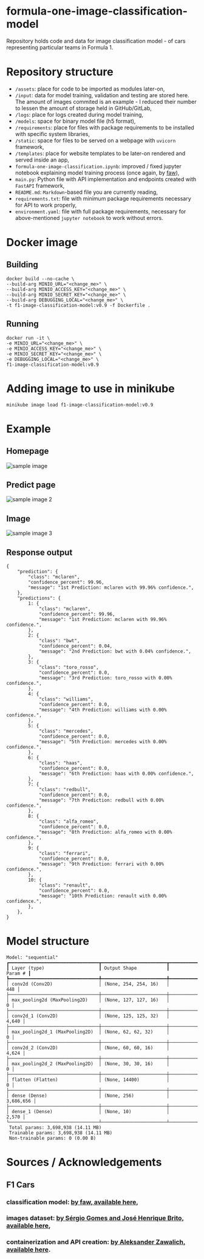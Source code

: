 # formula-one-image-classification-model
Repository holds code and data for image classification model - of cars representing particular teams in Formula 1.

# Repository structure
- `/assets`: place for code to be imported as modules later-on,
- `/input`: data for model training, validation and testing are stored here. The amount of images commited is an example - I reduced their number to lessen the amount of storage held in GitHub/GitLab,
- `/logs`: place for logs created during model training,
- `/models`: space for binary model file (h5 format),
- `/requirements`: place for files with package requirements to be installed with specific system libraries,
- `/static`: space for files to be served on a webpage with `uvicorn` framework,
- `/templates`: place for website templates to be later-on rendered and served inside an app,
- `formula-one-image-classification.ipynb`: improved / fixed jupyter notebook explaining model training process (once again, by [faw](https://github.com/faw01)),
- `main.py`: Python file with API implementation and endpoints created with `FastAPI` framework,
- `README.md`: `Markdown`-based file you are currently reading,
- `requirements.txt`: file with minimum package requirements necessary for API to work properly,
- `environment.yaml`: file with full package requirements, necessary for above-mentioned `jupyter notebook` to work without errors.

# Docker image
## Building
```
docker build --no-cache \
--build-arg MINIO_URL="<change_me>" \
--build-arg MINIO_ACCESS_KEY="<change_me>" \
--build-arg MINIO_SECRET_KEY="<change_me>" \
--build-arg DEBUGGING_LOCAL="<change_me>" \
-t f1-image-classification-model:v0.9 -f Dockerfile .
```

## Running
```
docker run -it \
-e MINIO_URL="<change_me>" \
-e MINIO_ACCESS_KEY="<change_me>" \
-e MINIO_SECRET_KEY="<change_me>" \
-e DEBUGGING_LOCAL="<change_me>" \
f1-image-classification-model:v0.9
```

# Adding image to use in minikube
`minikube image load f1-image-classification-model:v0.9`

# Example
## Homepage
![sample image](./images/classify-homepage.png)
## Predict page
![sample image 2](./images/classify-predict.png)
## Image
![sample image 3](./input/lando-norris-mclaren-mcl35m-1.png)

## Response output
```
{
    "prediction": {
        "class": "mclaren",
        "confidence_percent": 99.96,
        "message": "1st Prediction: mclaren with 99.96% confidence.",
    },
    "predictions": {
        1: {
            "class": "mclaren",
            "confidence_percent": 99.96,
            "message": "1st Prediction: mclaren with 99.96% confidence.",
        },
        2: {
            "class": "bwt",
            "confidence_percent": 0.04,
            "message": "2nd Prediction: bwt with 0.04% confidence.",
        },
        3: {
            "class": "toro_rosso",
            "confidence_percent": 0.0,
            "message": "3rd Prediction: toro_rosso with 0.00% confidence.",
        },
        4: {
            "class": "williams",
            "confidence_percent": 0.0,
            "message": "4th Prediction: williams with 0.00% confidence.",
        },
        5: {
            "class": "mercedes",
            "confidence_percent": 0.0,
            "message": "5th Prediction: mercedes with 0.00% confidence.",
        },
        6: {
            "class": "haas",
            "confidence_percent": 0.0,
            "message": "6th Prediction: haas with 0.00% confidence.",
        },
        7: {
            "class": "redbull",
            "confidence_percent": 0.0,
            "message": "7th Prediction: redbull with 0.00% confidence.",
        },
        8: {
            "class": "alfa_romeo",
            "confidence_percent": 0.0,
            "message": "8th Prediction: alfa_romeo with 0.00% confidence.",
        },
        9: {
            "class": "ferrari",
            "confidence_percent": 0.0,
            "message": "9th Prediction: ferrari with 0.00% confidence.",
        },
        10: {
            "class": "renault",
            "confidence_percent": 0.0,
            "message": "10th Prediction: renault with 0.00% confidence.",
        },
    },
}
```
# Model structure
```
Model: "sequential"
┏━━━━━━━━━━━━━━━━━━━━━━━━━━━━━━━━━┳━━━━━━━━━━━━━━━━━━━━━━━━┳━━━━━━━━━━━━━━━┓
┃ Layer (type)                    ┃ Output Shape           ┃       Param # ┃
┡━━━━━━━━━━━━━━━━━━━━━━━━━━━━━━━━━╇━━━━━━━━━━━━━━━━━━━━━━━━╇━━━━━━━━━━━━━━━┩
│ conv2d (Conv2D)                 │ (None, 254, 254, 16)   │           448 │
├─────────────────────────────────┼────────────────────────┼───────────────┤
│ max_pooling2d (MaxPooling2D)    │ (None, 127, 127, 16)   │             0 │
├─────────────────────────────────┼────────────────────────┼───────────────┤
│ conv2d_1 (Conv2D)               │ (None, 125, 125, 32)   │         4,640 │
├─────────────────────────────────┼────────────────────────┼───────────────┤
│ max_pooling2d_1 (MaxPooling2D)  │ (None, 62, 62, 32)     │             0 │
├─────────────────────────────────┼────────────────────────┼───────────────┤
│ conv2d_2 (Conv2D)               │ (None, 60, 60, 16)     │         4,624 │
├─────────────────────────────────┼────────────────────────┼───────────────┤
│ max_pooling2d_2 (MaxPooling2D)  │ (None, 30, 30, 16)     │             0 │
├─────────────────────────────────┼────────────────────────┼───────────────┤
│ flatten (Flatten)               │ (None, 14400)          │             0 │
├─────────────────────────────────┼────────────────────────┼───────────────┤
│ dense (Dense)                   │ (None, 256)            │     3,686,656 │
├─────────────────────────────────┼────────────────────────┼───────────────┤
│ dense_1 (Dense)                 │ (None, 10)             │         2,570 │
└─────────────────────────────────┴────────────────────────┴───────────────┘
 Total params: 3,698,938 (14.11 MB)
 Trainable params: 3,698,938 (14.11 MB)
 Non-trainable params: 0 (0.00 B)
```

# Sources / Acknowledgements
## F1 Cars
### classification model: [by faw, available here](https://github.com/faw01/formula-one-image-classification-model),
### images dataset: [by Sérgio Gomes and José Henrique Brito, available here](https://github.com/2AiBAIT/F1CarsDataset),
### containerization and API creation: [by Aleksander Zawalich, available here](https://github.com/azawalich).